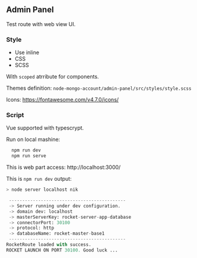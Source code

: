 
## Admin Panel

 Test route with web view UI.

### Style

  - Use inline 
  - CSS
  - SCSS 

  With `scoped` atrribute for components.

  Themes definition:
  `node-mongo-account/admin-panel/src/styles/style.scss`

  Icons:
  https://fontawesome.com/v4.7.0/icons/

### Script

Vue supported with typescrypt.

Run on local mashine:
```js
  npm run dev 
  npm run serve
```

This is web part access:
http://localhost:3000/


This is `npm run dev` output:
```py
> node server localhost nik

 --------------------------------------------
 -> Server running under dev configuration.
 -> domain dev: localhost
 -> masterServerKey: rocket-server-app-database
 -> connectorPort: 30100
 -> protocol: http
 -> databaseName: rocket-master-base1
 --------------------------------------------
RocketRoute loaded with success.
ROCKET LAUNCH ON PORT 30100. Good luck ...
```
